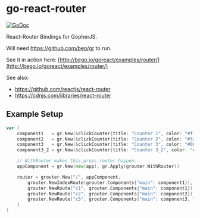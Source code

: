 # go-react-router

[![GoDoc](https://godoc.org/github.com/bep/grouter?status.svg)](https://godoc.org/github.com/bep/grouter)


React-Router Bindings for GopherJS.

Will need https://github.com/bep/gr to run.

See it in action here: [http://bego.io/goreact/examples/router/](http://bego.io/goreact/examples/router/)

See also:

* https://github.com/reactjs/react-router
* https://cdnjs.com/libraries/react-router

## Example Setup

```go
var (
	component1   = gr.New(&clickCounter{title: "Counter 1", color: "#ff0066"})
	component2   = gr.New(&clickCounter{title: "Counter 2", color: "#339966"})
	component3   = gr.New(&clickCounter{title: "Counter 3", color: "#0099cc"})
	component3_2 = gr.New(&clickCounter{title: "Counter 3_2", color: "#ffcc66"})

	// WithRouter makes this.props.router happen.
	appComponent = gr.New(new(app), gr.Apply(grouter.WithRouter))

	router = grouter.New("/", appComponent,
		grouter.NewIndexRoute(grouter.Components{"main": component1}),
		grouter.NewRoute("c1", grouter.Components{"main": component1}),
		grouter.NewRoute("c2", grouter.Components{"main": component2}),
		grouter.NewRoute("c3", grouter.Components{"main": component3, "sub": component3_2}),
	)
)
```
